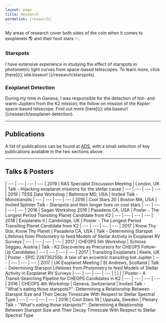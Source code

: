 ```yaml
---
layout: page
title: Research
permalink: /research/
---
```


My areas of research cover both sides of the coin when it comes to exoplanets :earth_americas: and their host stars :sparkles:.

### Starspots
I have extensive experience in studying the effect of starspots in photometric light curves from space-based telescopes. To learn more, click [here]({{ site.baseurl }}/research/starspots).

### Exoplanet Detection
During my time in Geneva, I was responsible for the detection of hot- and warm-Jupiters from the K2 mission, the follow on mission of the *Kepler* space-based telescope. Find out more [here]({{ site.baseurl }}/research/exoplanet-detection).

---
## Publications

A list of publications can be found at [ADS](https://ui.adsabs.harvard.edu/public-libraries/yNm3bQfHR02zed4zQfDkgA), with a small selection of key publications available in the two sections above.

---
## Talks & Posters

| --- | --- | --- | --- |
2019 | RAS Specialist Discussion Meeting | London, UK | Talk - Hijacking exoplanet missions for the stellar cause
| --- | --- | --- | --- |
2019 | TESS Data Workshop | Baltimore MD, USA | Invited Talk - Monotransits
| --- | --- | --- | --- |
2018 | Cool Stars 20 | Boston MA, USA | Invited Splinter Talk - Starspots and their longer lives on cool stars
| --- | --- | --- | --- |
2018 | Sagan Workshop 2018 | Pasadena CA, USA | Poster - The Longest Period Transiting Planet Candidate from K2
| --- | --- | --- | --- |
2018 | Exoplanets II | Cambridge, UK | Poster - The Longest Period Transiting Planet Candidate from K2
| --- | --- | --- | --- |
2017 | Know Thy Star, Know Thy Planet | Pasadena CA, USA | Talk - Determining Starspot Lifetimes from Photometry to feed Models of Stellar Activity in Exoplanet RV Surveys
| --- | --- | --- | --- |
2017 | CHEOPS 5th Workshop | Schloss Seggau, Austria | Talk - K2 Discoveries as Precursors for CHEOPS Follow-Up Candidates
| --- | --- | --- | --- |
2017 | Transiting Exoplanets | Keele, UK | Poster - EPIC 228735255b: A tale of an eccentric transiting hot Jupiter
| --- | --- | --- | --- |
2017 | UK Exoplanet Meeting | St Andrews, Scotland | Talk - Determining Starspot Lifetimes from Photometry to feed Models of Stellar Activity in Exoplanet RV Surveys
| --- | --- | --- | --- |
|  |  |  | Poster - A Transit-Searching Pipeline for CHEOPS Candidates in K2
| --- | --- | --- | --- |
2016 | CHEOPS 4th Workshop | Geneva, Switzerland | Invited Talk - ''What's eating those starspots?'': Determining a Relationship Between Starspot Size and Their Decay Timescale With Respect to Stellar Spectral Type
| --- | --- | --- | --- |
2016 | Cool Stars 19 | Uppsala, Sweden | Plenary Talk - ''What's eating those starspots?'': Determining a Relationship Between Starspot Size and Their Decay Timescale With Respect to Stellar Spectral Type
